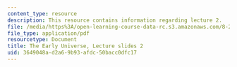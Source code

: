 ```yaml
---
content_type: resource
description: This resource contains information regarding lecture 2.
file: /media/https%3A/open-learning-course-data-rc.s3.amazonaws.com/8-286-the-early-universe-fall-2013/3649048ad2a69b93afdc50bacc0dfc17_MIT8_286F13_lec02.pdf
file_type: application/pdf
resourcetype: Document
title: The Early Universe, Lecture slides 2
uid: 3649048a-d2a6-9b93-afdc-50bacc0dfc17
---
```


